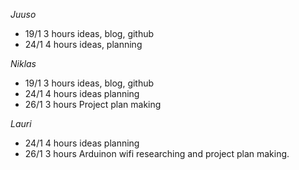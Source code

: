 _Juuso_

- 19/1 3 hours ideas, blog, github
- 24/1 4 hours ideas, planning


_Niklas_

- 19/1 3 hours ideas, blog, github
- 24/1 4 hours ideas planning
- 26/1 3 hours Project plan making

_Lauri_
- 24/1 4 hours ideas planning
- 26/1 3 hours  Arduinon wifi researching and project plan making.
